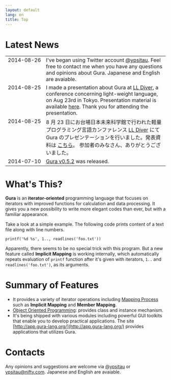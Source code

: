 ```yaml
---
layout: default
lang: en
title: Top
---
```


# Latest News

<table>

<tr><td valign="top" style="white-space:nowrap">2014-08-26</td><td>
I've began using Twitter account
<a href="https://twitter.com/ypsitau">@ypsitau</a>.
Feel free to contact me when you have any questions and opinions about Gura.
Japanese and English are avaiable.
</td></tr>

<tr><td valign="top" style="white-space:nowrap">2014-08-25</td><td>
I made a presentation about Gura at <a href="http://ll.jus.or.jp/2014/">LL Diver</a>,
a conference concerning light-weight language, on Aug 23rd in Tokyo.
Presentation material is available
<a href="Documents.html#presentation">here</a>.
Thank you for attending the presentation.
</td></tr>

<tr><td valign="top" style="white-space:nowrap">2014-08-25</td><td>
8 月 23 日にお台場日本未来科学館で行われた軽量プログラミング言語カンファレンス
<a href="http://ll.jus.or.jp/2014/">LL Diver</a> にて
Gura のプレゼンテーションを行いました。発表資料は
<a href="Documents.html#presentation">こちら</a>。
参加者のみなさん、ありがとうございました。
</td></tr>

<tr><td valign="top" style="white-space:nowrap">2014-07-10</td><td>
<a href="Download.html">Gura v0.5.2</a> was released.
</td></tr>

</table>


# What's This?

**Gura** is an **iterator-oriented** programming language
that focuses on iterators with improved functions for calculation and data processing.
It gives you a new possibility to write more elegant codes than ever,
but with a familiar appearance.

Take a look at a simple example.
The following code prints content of a text file along with line numbers.

    printf('%d %s', 1.., readlines('foo.txt'))

Apparently, there seems to be no special trick with this program.
But a new feature called **Implicit Mapping** is working internally,
which automatically repeats evaluation of `printf` function
after it's given with iterators, `1..` and `readlines('foo.txt')`, as its arguments.

# Summary of Features

* It provides a variety of iterator operations including [Mapping Process](documents/Mapping-Process.html)
  such as **Implicit Mapping** and **Member Mapping**.
* [Object Oriented Programming](documents/Object-Oriented-Programming.html):
  provides class and instance mechanism.
* It's being shipped with various modules including powerful GUI toolkits
  that enable you to develop practical applications.
  The site [http://app.gura-lang.org/](http://app.gura-lang.org/) provides
  applications that utilizes Gura.

# Contacts

Any opinions and suggestions are welcome via
[@ypsitau](https://twitter.com/ypsitau) or
[ypsitau@nifty.com](mailto:ypsitau@nifty.com).
Japanese and English are avaiable.
